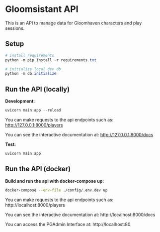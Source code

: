# Gloomsistant API
This is an API to manage data for Gloomhaven characters and play sessions.

## Setup
```powershell
# install requirements
python -m pip install -r requirements.txt

# initialize local dev db
python -m db.initialize
```

## Run the API (locally)
**Development:**
```powershell
uvicorn main:app --reload
```

You can make requests to the api endpoints such as: http://127.0.0.1:8000/players

You can see the interactive documentation at: http://127.0.0.1:8000/docs

**Test:**
```powershell
uvicorn main:app
```

## Run the API (docker)
**Build and run the api with docker-compose up:**
```bash
docker-compose --env-file ./config/.env.dev up
```

You can make requests to the api endpoints such as: http://localhost:8000/players

You can see the interactive documentation at: http://localhost:8000/docs

You can access the PGAdmin Interface at: http://localhost:80
